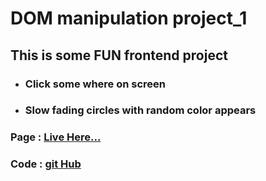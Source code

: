 # DOM manipulation project_1
## This is some FUN frontend project 
+ ### Click some where on screen
+ ### Slow fading circles with random color appears

### Page : [Live Here...](https://fading-circles-raviacts035.netlify.app/)

### Code : [git Hub ](https://github.com/raviacts035/FadingCircles_DOM.git)
